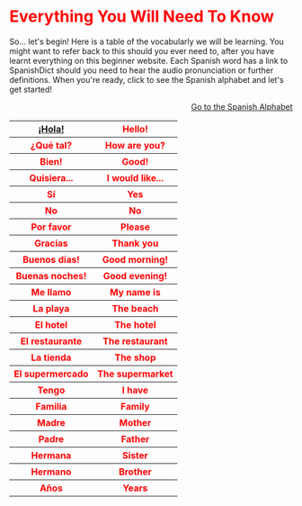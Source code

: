 
<p lang="ru">

<h1 style="color:red;"> Everything You Will Need To Know </h1>
<p>
<p> So... let's begin! Here is a table of the vocabularly we will be learning. You might want to refer back to this should you ever need to, after you have learnt everything on this beginner website. Each Spanish word has a link to SpanishDict should you need to hear the audio pronunciation or further definitions. When you're ready, click to see the Spanish alphabet and let's get started! </p>

<p>
  <a style="float:right;" href="TheAlphabet.html" class="btn2"> Go to the Spanish Alphabet</a>
  </p> 
  <div style="clear:both;"> </div>

<table style="color:red;"> 
  <tr> 
    <th> <a href="http://www.spanishdict.com/translate/hello">¡Hola!</a> </th>
    <th> Hello! </th> 
  </tr> 
  <tr>
    <th> ¿Qué tal? </th>
    <th> How are you? </th> 
  </tr> 
  <tr> 
    <th> Bien! </th>
    <th> Good! </th>
  </tr> 
  <tr>  
    <th> Quisiera...</th> 
    <th> I would like... </th> 
    </tr> 
  <tr> 
    <th> Sí</th>
    <th> Yes </th>
  </tr>
   <tr> 
    <th> No</th>
    <th> No </th>
  </tr>
   <tr> 
    <th> Por favor</th>
    <th> Please </th>
  </tr>
   <tr> 
    <th> Gracias </th>
    <th> Thank you </th>
  </tr>
   <tr> 
    <th> Buenos días!</th>
    <th> Good morning! </th>
  </tr>
  <tr> 
    <th> Buenas noches!</th>
    <th> Good evening! </th>
  </tr>
  <tr> 
    <th> Me llamo</th>
    <th> My name is </th>
  </tr>
  <tr> 
    <th> La playa </th>
    <th> The beach </th>
  </tr>
  <tr> 
    <th> El hotel</th>
    <th> The hotel </th>
  </tr>
  <tr> 
    <th> El restaurante</th>
    <th> The restaurant </th>
  </tr>
    <tr> 
    <th> La tienda </th>
    <th> The shop </th>
  </tr>
    <tr> 
    <th> El supermercado </th>
    <th> The supermarket </th>
  </tr>
    <tr> 
    <th> Tengo </th>
    <th> I have </th>
  </tr>
    <tr> 
    <th> Familia </th>
    <th> Family </th>
  </tr>
    <tr> 
    <th> Madre </th>
    <th> Mother </th>
  </tr>
    <tr> 
    <th> Padre </th>
    <th> Father </th>
  </tr>
    <tr> 
    <th> Hermana </th>
    <th> Sister </th>
  </tr>
    <tr> 
    <th> Hermano </th>
    <th> Brother </th>
  </tr>
   <tr> 
    <th> Años </th>
    <th> Years </th>
  </tr>
   

  

  
  
  
  
  
  
  
  
  
      
